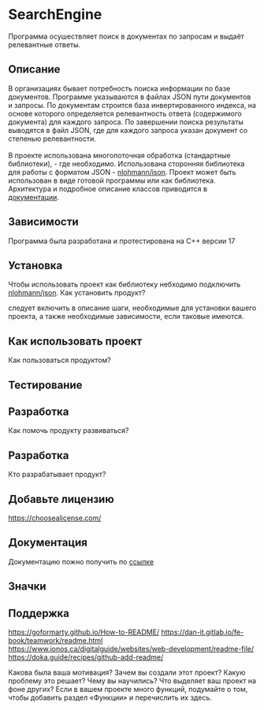 # SearchEngine

Программа осушествляет поиск в документах по запросам и выдаёт релевантные ответы.

## Описание

В организациях бывает потребность поиска информации по базе документов. Программе указываются в файлах JSON пути документов и запросы. По документам строится база инвертированного индекса, на основе которого определяется релевантность ответа (содержимого документа) для каждого запроса. По завершении поиска результаты выводятся в файл JSON, где для каждого запроса указан документ со степенью релевантности.\
\
В проекте использована многопоточная обработка (стандартные библиотеки), - где необходимо. Использована сторонняя библиотека для работы с форматом JSON - [nlohmann/json](https://github.com/nlohmann/json). 
Проект может быть использован в виде готовой программы или как библиотека. Архитектура и подробное описание классов приводится в [документации](./docs/ru/index.md).

## Зависимости

Программа была разработана и протестирована на С++ версии 17

## Установка

Чтобы использовать проект как библиотеку небходимо подключить [nlohmann/json](https://github.com/nlohmann/json/[Integration](#integration)).
Как установить продукт?

следует включить в описание шаги, необходимые для установки вашего проекта, а также необходимые зависимости, если таковые имеются.
## Как использовать проект
Как пользоваться продуктом? 
## Тестирование
## Разработка
Как помочь продукту развиваться? 
## Разработка
Кто разрабатывает продукт?
## Добавьте лицензию
https://choosealicense.com/
## Документация
Документацию пожно получить по [ссылке](./docs/ru/index.md)
## Значки
## Поддержка

https://goformarty.github.io/How-to-README/
https://dan-it.gitlab.io/fe-book/teamwork/readme.html
https://www.ionos.ca/digitalguide/websites/web-development/readme-file/
https://doka.guide/recipes/github-add-readme/

Какова была ваша мотивация?
Зачем вы создали этот проект?
Какую проблему это решает?
Чему вы научились?
Что выделяет ваш проект на фоне других? Если в вашем проекте много функций, подумайте о том, чтобы добавить раздел «Функции» и перечислить их здесь.
